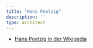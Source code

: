 ```yaml
---
title: "Hans Poelzig"
description: ''
type: architect
---
```


* [Hans Poelzig in der Wikipedia](https://de.wikipedia.org/wiki/Hans_Poelzig)
